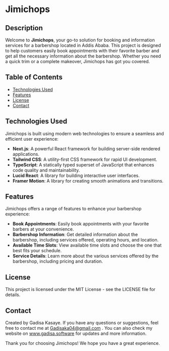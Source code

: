 # Jimichops

## Description

Welcome to **Jimichops**, your go-to solution for booking and information services for a barbershop located in Addis Ababa. This project is designed to help customers easily book appointments with their favorite barber and get all the necessary information about the barbershop. Whether you need a quick trim or a complete makeover, Jimichops has got you covered.

## Table of Contents

- [Technologies Used](#technologies-used)
- [Features](#features)
- [License](#license)
- [Contact](#contact)

## Technologies Used

Jimichops is built using modern web technologies to ensure a seamless and efficient user experience:

- **Next.js**: A powerful React framework for building server-side rendered applications.
- **Tailwind CSS**: A utility-first CSS framework for rapid UI development.
- **TypeScript**: A statically typed superset of JavaScript that enhances code quality and maintainability.
- **Lucid React**: A library for building interactive user interfaces.
- **Framer Motion**: A library for creating smooth animations and transitions.

## Features

Jimichops offers a range of features to enhance your barbershop experience:

- **Book Appointments**: Easily book appointments with your favorite barbers at your convenience.
- **Barbershop Information**: Get detailed information about the barbershop, including services offered, operating hours, and location.
- **Available Time Slots**: View available time slots and choose the one that best fits your schedule.
- **Service Details**: Learn more about the various services offered by the barbershop, including pricing and duration.

## License

This project is licensed under the MIT License - see the LICENSE file for details.

## Contact

Created by Gadisa Kasaye. If you have any questions or suggestions, feel free to contact me at Gadisaka04@gmail.com . You can also check my website on www.gadisa.software for updates and more information.

Thank you for choosing Jimichops! We hope you have a great experience.
